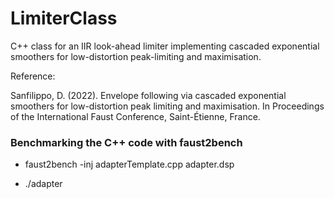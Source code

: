 # LimiterClass
C++ class for an IIR look-ahead limiter implementing cascaded exponential smoothers for low-distortion peak-limiting and maximisation.

Reference:

 Sanfilippo, D. (2022). Envelope following via cascaded exponential smoothers 
 for low-distortion peak limiting and maximisation. In Proceedings of the
 International Faust Conference, Saint-Étienne, France.

### Benchmarking the C++ code with faust2bench

- faust2bench -inj adapterTemplate.cpp adapter.dsp

- ./adapter
